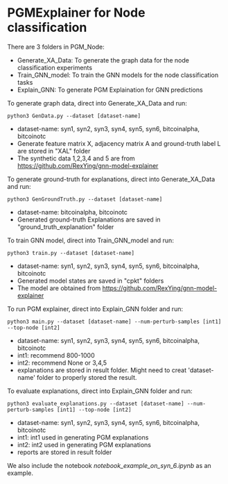 # PGMExplainer for Node classification

There are 3 folders in PGM_Node:
  * Generate_XA_Data: To generate the graph data for the node classification experiments
  * Train_GNN_model: To train the GNN models for the  node classification tasks
  * Explain_GNN: To generate PGM Explaination for GNN predictions
  
To generate graph data, direct into Generate_XA_Data and run: 

`python3 GenData.py --dataset [dataset-name]` 

  * dataset-name: syn1, syn2, syn3, syn4, syn5, syn6, bitcoinalpha, bitcoinotc       
  * Generate feature matrix X, adjacency matrix A and ground-truth label L are stored in "XAL" folder
  * The synthetic data 1,2,3,4 and 5 are from https://github.com/RexYing/gnn-model-explainer

To generate ground-truth for explanations, direct into Generate_XA_Data and run: 

`python3 GenGroundTruth.py --dataset [dataset-name]`
  
  * dataset-name: bitcoinalpha, bitcoinotc       
  * Generated ground-truth Explanations are saved in "ground_truth_explanation" folder

To train GNN model, direct into Train_GNN_model and run:

`python3 train.py --dataset [dataset-name]`

  * dataset-name: syn1, syn2, syn3, syn4, syn5, syn6, bitcoinalpha, bitcoinotc
  * Generated model states are saved in "cpkt" folders
  * The model are obtained from https://github.com/RexYing/gnn-model-explainer

To run PGM explainer, direct into Explain_GNN folder and run:

`python3 main.py --dataset [dataset-name] --num-perturb-samples [int1] --top-node [int2]`
   
   * dataset-name: syn1, syn2, syn3, syn4, syn5, syn6, bitcoinalpha, bitcoinotc
   * int1: recommend 800-1000
   * int2: recommend None or 3,4,5
   * explanations are stored in result folder. Might need to creat 'dataset-name' folder to properly stored the result.

To evaluate explanations, direct into Explain_GNN folder and run:

`python3 evaluate_explanations.py --dataset [dataset-name] --num-perturb-samples [int1] --top-node [int2]`
 
   * dataset-name: syn1, syn2, syn3, syn4, syn5, syn6, bitcoinalpha, bitcoinotc
   * int1: int1 used in generating PGM explanations
   * int2: int2 used in generating PGM explanations
   * reports are stored in result folder

We also include the notebook *notebook_example_on_syn_6.ipynb* as an example.
